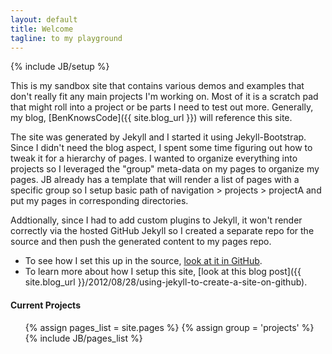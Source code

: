 ```yaml
---
layout: default
title: Welcome 
tagline: to my playground
---
```

{% include JB/setup %}

This is my sandbox site that contains various demos and examples
that don't really fit any main projects I'm working on.  Most of it is a scratch pad that
might roll into a project or be parts I need to test out more.  Generally, my blog, 
[BenKnowsCode]({{ site.blog_url }}) will reference this site.

The site was generated by Jekyll and I started it using Jekyll-Bootstrap.  Since I didn't 
need the blog aspect, I spent some time figuring out how to tweak it for a hierarchy of
pages.  I wanted to organize everything into projects so I leveraged the "group" meta-data
on my pages to organize my pages.  JB already has a template that will render a list of
pages with a specific group so I setup basic path of navigation > projects > projectA and
put my pages in corresponding directories.

Addtionally, since I had to add custom plugins to Jekyll, it won't render correctly via the
hosted GitHub Jekyll so I created a separate repo for the source and then push the generated
content to my pages repo.

* To see how I set this up in the source, [look at it in GitHub](https://github.com/bseth99/sandbox/).
* To learn more about how I setup this site, [look at this blog post]({{ site.blog_url }}/2012/08/28/using-jekyll-to-create-a-site-on-github).

#### Current Projects  
  
<ul class="pages">
   {% assign pages_list = site.pages %}
   {% assign group = 'projects' %}
   {% include JB/pages_list %}
</ul>
